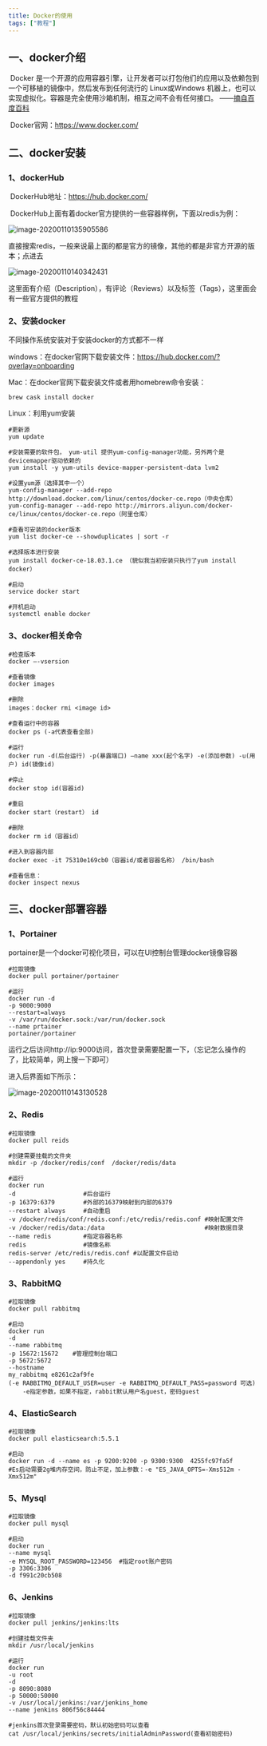 ```yaml
---
title: Docker的使用
tags: ["教程"]
---
```


## 一、docker介绍

​		Docker 是一个开源的应用容器引擎，让开发者可以打包他们的应用以及依赖包到一个可移植的镜像中，然后发布到任何流行的 Linux或Windows 机器上，也可以实现虚拟化。容器是完全使用沙箱机制，相互之间不会有任何接口。                          																													 ——[摘自百度百科](https://baike.baidu.com/item/Docker/13344470?fr=aladdin)

​		Docker官网：https://www.docker.com/

## 二、docker安装

### 1、dockerHub

​		DockerHub地址：https://hub.docker.com/

​		DockerHub上面有着docker官方提供的一些容器样例，下面以redis为例：

![image-20200110135905586](http://image.yangyhao.top/docker部署容器-二-1.png)

​		直接搜索redis，一般来说最上面的都是官方的镜像，其他的都是非官方开源的版本；点进去

![image-20200110140342431](http://image.yangyhao.top/docker部署容器-二-2.png)

​		这里面有介绍（Description），有评论（Reviews）以及标签（Tags），这里面会有一些官方提供的教程

### 2、安装docker

不同操作系统安装对于安装docker的方式都不一样

windows：在docker官网下载安装文件：https://hub.docker.com/?overlay=onboarding

Mac：在docker官网下载安装文件或者用homebrew命令安装：

~~~shell
brew cask install docker
~~~

Linux：利用yum安装

~~~shell
#更新源
yum update

#安装需要的软件包， yum-util 提供yum-config-manager功能，另外两个是devicemapper驱动依赖的
yum install -y yum-utils device-mapper-persistent-data lvm2

#设置yum源（选择其中一个）
yum-config-manager --add-repo http://download.docker.com/linux/centos/docker-ce.repo（中央仓库）
yum-config-manager --add-repo http://mirrors.aliyun.com/docker-ce/linux/centos/docker-ce.repo（阿里仓库）

#查看可安装的docker版本
yum list docker-ce --showduplicates | sort -r

#选择版本进行安装
yum install docker-ce-18.03.1.ce （貌似我当初安装只执行了yum install docker）

#启动
service docker start

#开机启动
systemctl enable docker
~~~

### 3、docker相关命令

~~~shell
#检查版本
docker —-vsersion  

#查看镜像
docker images

#删除
images：docker rmi <image id>

#查看运行中的容器
docker ps (-a代表查看全部)

#运行
docker run -d(后台运行) -p(暴露端口) —name xxx(起个名字) -e(添加参数) -u(用户) id(镜像id)

#停止
docker stop id(容器id)

#重启
docker start（restart） id

#删除
docker rm id（容器id）

#进入到容器内部
docker exec -it 75310e169cb0（容器id/或者容器名称） /bin/bash

#查看信息：
docker inspect nexus
~~~



## 三、docker部署容器

### 1、Portainer

portainer是一个docker可视化项目，可以在UI控制台管理docker镜像容器

~~~shell
#拉取镜像
docker pull portainer/portainer

#运行
docker run -d 
-p 9000:9000 
--restart=always 
-v /var/run/docker.sock:/var/run/docker.sock 
--name prtainer
portainer/portainer

~~~

运行之后访问http://ip:9000访问，首次登录需要配置一下，（忘记怎么操作的了，比较简单，网上搜一下即可）

进入后界面如下所示：

![image-20200110143130528](http://image.yangyhao.top/docker部署容器-三-1.png)

### 2、Redis

~~~shell
#拉取镜像
docker pull reids

#创建需要挂载的文件夹
mkdir -p /docker/redis/conf  /docker/redis/data

#运行
docker run 
-d                   #后台运行
-p 16379:6379        #外部的16379映射到内部的6379
--restart always     #自动重启
-v /docker/redis/conf/redis.conf:/etc/redis/redis.conf #映射配置文件
-v /docker/redis/data:/data                            #映射数据目录 
--name redis         #指定容器名称
redis                #镜像名称
redis-server /etc/redis/redis.conf #以配置文件启动
--appendonly yes     #持久化
~~~



### 3、RabbitMQ

~~~shell
#拉取镜像
docker pull rabbitmq

#启动
docker run 
-d 
--name rabbitmq 
-p 15672:15672    #管理控制台端口
-p 5672:5672 
--hostname 
my_rabbitmq e8261c2af9fe
(-e RABBITMQ_DEFAULT_USER=user -e RABBITMQ_DEFAULT_PASS=password 可选)
    -e指定参数，如果不指定，rabbit默认用户名guest，密码guest
~~~



### 4、ElasticSearch

~~~shell
#拉取镜像
docker pull elasticsearch:5.5.1

#启动
docker run -d --name es -p 9200:9200 -p 9300:9300  4255fc97fa5f
#Es启动需要2g堆内存空间，防止不足，加上参数：-e "ES_JAVA_OPTS=-Xms512m -Xmx512m"
~~~



### 5、Mysql

~~~shell
#拉取镜像
docker pull mysql

#启动
docker run 
--name mysql 
-e MYSQL_ROOT_PASSWORD=123456  #指定root账户密码
-p 3306:3306 
-d f991c20cb508
~~~



### 6、Jenkins

~~~shell
#拉取镜像
docker pull jenkins/jenkins:lts

#创建挂载文件夹
mkdir /usr/local/jenkins

#运行
docker run 
-u root 
-d 
-p 8090:8080 
-p 50000:50000 
-v /usr/local/jenkins:/var/jenkins_home 
--name jenkins 806f56c84444

#jenkins首次登录需要密码，默认初始密码可以查看
cat /usr/local/jenkins/secrets/initialAdminPassword(查看初始密码)
~~~

